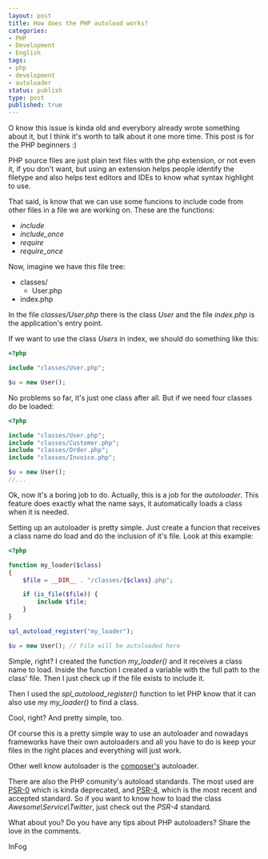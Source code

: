 ```yaml
---
layout: post
title: How does the PHP autoload works?
categories:
- PHP
- Development
- English
tags:
- php
- development
- autoloader
status: publish
type: post
published: true
---
```


O know this issue is kinda old and everybory already wrote something about it,
but I think it's worth to talk about it one more time. This post is for the
PHP beginners :)

PHP source files are just plain text files with the php extension, or not
even it, if you don't want, but using an extension helps people identify the
filetype and also helps text editors and IDEs to know what syntax highlight
to use.

That said, is know that we can use some funcions to include code from other
files in a file we are working on. These are the functions:

- *include*
- *include_once*
- *require*
- *require_once*

Now, imagine we have this file tree:

- classes/
  - User.php
- index.php

In the file *classes/User.php* there is the class *User* and the file
*index.php* is the application's entry point.

If we want to use the class *Users* in index, we should do something like this:

```php
<?php

include "classes/User.php";

$u = new User();
```

No problems so far, it's just one class after all. But if we need four classes
do be loaded:

```php
<?php

include "classes/User.php";
include "classes/Customer.php";
include "classes/Order.php";
include "classes/Invoice.php";

$u = new User();
//...
```

Ok, now it's a boring job to do. Actually, this is a job for the *autoloader*.
This feature does exactly what the name says, it automatically loads a class
when it is needed.

Setting up an autoloader is pretty simple. Just create a funcion that receives
a class name do load and do the inclusion of it's file. Look at this example:

```php
<?php

function my_loader($class)
{
    $file = __DIR__ . "/classes/{$class}.php";

    if (is_file($file)) {
        include $file;
    }
}

spl_autoload_register("my_loader");

$u = new User(); // File will be autoloaded here
```

Simple, right? I created the function *my_loader()* and it receives a class name
to load. Inside the function I created a variable with the full path to the
class' file. Then I just check up if the file exists to include it.

Then I used the *spl_autoload_register()* function to let PHP know that it can
also use my *my_loader()* to find a class.

Cool, right? And pretty simple, too.

Of course this is a pretty simple way to use an autoloader and nowadays
frameworks have their own autoloaders and all you have to do is keep your files
in the right places and everything will just work.

Other well know autoloader is the
[composer's](http://getcomposer.org "Composer's page") autoloader.

There are also the PHP comunity's autoload standards. The most used are
[PSR-0](http://www.php-fig.org/psr/psr-0/)
which is kinda deprecated, and [PSR-4](http://www.php-fig.org/psr/psr-4/),
which is the most recent and accepted standard. So if you want to know how to
load the class *Awesome\\Service\\Twitter*, just check out the *PSR-4* standard.

What about you? Do you have any tips about PHP autoloaders? Share the love in the
comments.

InFog
